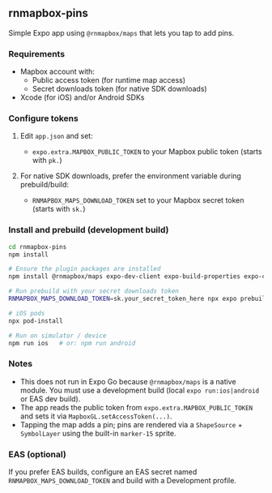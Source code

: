 ## rnmapbox-pins

Simple Expo app using `@rnmapbox/maps` that lets you tap to add pins.

### Requirements
- Mapbox account with:
  - Public access token (for runtime map access)
  - Secret downloads token (for native SDK downloads)
- Xcode (for iOS) and/or Android SDKs

### Configure tokens
1) Edit `app.json` and set:
   - `expo.extra.MAPBOX_PUBLIC_TOKEN` to your Mapbox public token (starts with `pk.`)

2) For native SDK downloads, prefer the environment variable during prebuild/build:
   - `RNMAPBOX_MAPS_DOWNLOAD_TOKEN` set to your Mapbox secret token (starts with `sk.`)

### Install and prebuild (development build)
```bash
cd rnmapbox-pins
npm install

# Ensure the plugin packages are installed
npm install @rnmapbox/maps expo-dev-client expo-build-properties expo-constants

# Run prebuild with your secret downloads token
RNMAPBOX_MAPS_DOWNLOAD_TOKEN=sk.your_secret_token_here npx expo prebuild --clean

# iOS pods
npx pod-install

# Run on simulator / device
npm run ios   # or: npm run android
```

### Notes
- This does not run in Expo Go because `@rnmapbox/maps` is a native module. You must use a development build (local `expo run:ios|android` or EAS dev build).
- The app reads the public token from `expo.extra.MAPBOX_PUBLIC_TOKEN` and sets it via `MapboxGL.setAccessToken(...)`.
- Tapping the map adds a pin; pins are rendered via a `ShapeSource` + `SymbolLayer` using the built-in `marker-15` sprite.

### EAS (optional)
If you prefer EAS builds, configure an EAS secret named `RNMAPBOX_MAPS_DOWNLOAD_TOKEN` and build with a Development profile.


